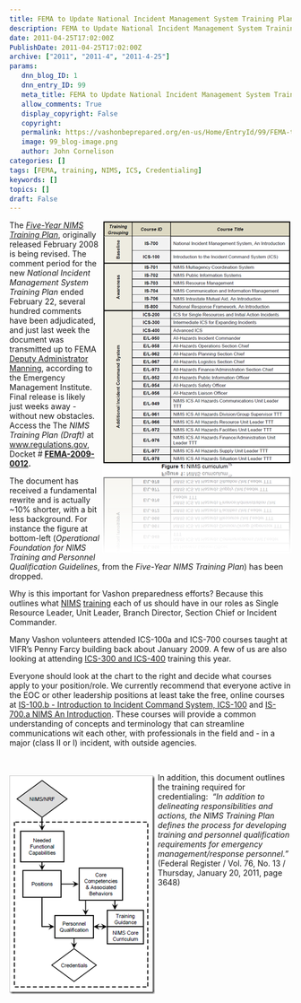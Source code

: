 ```yaml
---
title: FEMA to Update National Incident Management System Training Plan
description: FEMA to Update National Incident Management System Training Plan
date: 2011-04-25T17:02:00Z
PublishDate: 2011-04-25T17:02:00Z
archive: ["2011", "2011-4", "2011-4-25"]
params:
   dnn_blog_ID: 1
   dnn_entry_ID: 99
   meta_title: FEMA to Update National Incident Management System Training Plan
   allow_comments: True
   display_copyright: False
   copyright: 
   permalink: https://vashonbeprepared.org/en-us/Home/EntryId/99/FEMA-to-Update-National-Incident-Management-System-Training-Plan
   image: 99_blog-image.png
   author: John Cornelison
categories: []
tags: [FEMA, training, NIMS, ICS, Credentialing]
keywords: []
topics: []
draft: False
---
```


<p><a href="/images/dnnBlog/1/99/WLW-FEMAUpdatesNIMSTraining_7CF3-image_2.png" target="_blank"><img style="border-right-width: 0px; margin: 0px 0px 5px 5px; display: inline; border-top-width: 0px; border-bottom-width: 0px; border-left-width: 0px" title="image" border="0" alt="image" align="right" src="/images/dnnBlog/1/99/WLW-FEMAUpdatesNIMSTraining_7CF3-image_thumb.png" width="338" height="593" /></a> The <em><a href="http://www.fema.gov/library/file?type=publishedFile&amp;file=fiveyear_nims_training_plan___2008_final.pdf&amp;fileid=d22c87b0-e4a6-11dc-ae21-001185636a87" target="_blank">Five-Year NIMS Training Plan</a></em>, originally released February 2008 is being revised. The comment period for the new <em>National Incident Management System Training Plan</em> ended February 22, several hundred comments have been adjudicated, and just last week the document was transmitted up to FEMA <a href="http://www.fema.gov/about/bios/tmanning.shtm" target="_blank">Deputy Administrator Manning</a>, according to the Emergency Management Institute. Final release is likely just weeks away - without new obstacles. Access the The <em>NIMS Training Plan (Draft)</em> at <a href="http://www.regulations.gov/#!docketDetail;dct=FR+PR+N+O+SR;rpp=10;po=0;D=FEMA-2009-0012" target="_blank">www.regulations.gov</a>, Docket #<strong> <a href="http://links.govdelivery.com/track?type=click&amp;enid=bWFpbGluZ2lkPTExODM1MTUmbWVzc2FnZWlkPVBSRC1CVUwtMTE4MzUxNSZkYXRhYmFzZWlkPTEwMDEmc2VyaWFsPTEyNzY3Mzc4OTEmZW1haWxpZD1taWtld2FyZDU0QGVhcnRobGluay5uZXQmdXNlcmlkPW1pa2V3YXJkNTRAZWFydGhsaW5rLm5ldCZmbD0mZXh0cmE9TXVsdGl2YXJpYXRlSWQ9JiYm&amp;&amp;&amp;102&amp;&amp;&amp;http://www.regulations.gov/#%21documentDetail;D=FEMA-2009-0012-0002">FEMA-2009-0012</a>.</strong></p>  <p>The document has received a fundamental rewrite and is actually ~10% shorter, with a bit less background. For instance the figure at bottom-left (<em>Operational Foundation for NIMS Training and Personnel Qualification Guidelines</em>, from the <em>Five-Year NIMS Training Plan</em>) has been dropped.</p>  <p>Why is this important for Vashon preparedness efforts? Because this outlines what <a href="http://www.fema.gov/emergency/nims/" target="_blank">NIMS</a>&#160;<a href="http://www.fema.gov/emergency/nims/NIMSTrainingCourses.shtm" target="_blank">training</a> each of us should have in our roles as Single Resource Leader, Unit Leader, Branch Director, Section Chief or Incident Commander.</p>  <p>Many Vashon volunteers attended ICS-100a and ICS-700 courses taught at VIFR’s Penny Farcy building back about January 2009. A few of us are also looking at attending <a href="http://www.kingcounty.gov/safety/prepare/EmergencyManagementProfessionals/TrainingandExercise.aspx" target="_blank">ICS-300 and ICS-400</a> training this year.</p>  <p>Everyone should look at the chart to the right and decide what courses apply to your position/role. We currently recommend that everyone active in the EOC or other leadership positions at least take the free, online courses at <a href="http://training.fema.gov/emiweb/is/is100b.asp" target="_blank">IS-100.b - Introduction to Incident Command System, ICS-100</a> and <a href="http://training.fema.gov/emiweb/is/is700a.asp" target="_blank">IS-700.a NIMS An Introduction</a>. These courses will provide a common understanding of concepts and terminology that can streamline communications wit each other, with professionals in the field and - in a major (class II or I) incident, with outside agencies.</p>  <p>&#160;</p>  <p><a href="/images/dnnBlog/1/99/WLW-FEMAUpdatesNIMSTraining_7CF3-image_4.png"><img style="border-right-width: 0px; margin: 5px 5px 5px 0px; display: inline; border-top-width: 0px; border-bottom-width: 0px; border-left-width: 0px" title="Five-Year NIMS Training Plan - Figure 1: Operational Foundation for NIMS Training and Personnel Qualification Guidelines" border="0" alt="Five-Year NIMS Training Plan - Figure 1: Operational Foundation for NIMS Training and Personnel Qualification Guidelines" align="left" src="/images/dnnBlog/1/99/WLW-FEMAUpdatesNIMSTraining_7CF3-image_thumb_1.png" width="260" height="390" /></a>In addition, this document outlines the training required for credentialing:&#160; <em>“In addition to delineating responsibilities and actions, the NIMS Training Plan defines the process for developing training and personnel qualification requirements for emergency management/response personnel.”</em> (Federal Register / Vol. 76, No. 13 / Thursday, January 20, 2011, page 3648)</p>
